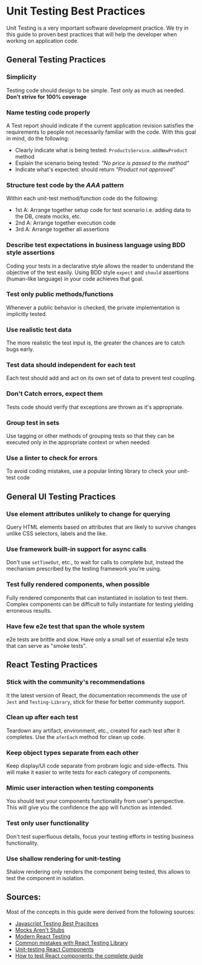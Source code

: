 # Unit Testing Best Practices
Unit Testing is a very important software development practice. We try in this guide to proven best practices that will help the developer when working on application code.

## General Testing Practices

### Simplicity
Testing code should design to be simple. Test only as much as needed. **Don't strive for 100% coverage**

### Name testing code properly
A Test report should indicate if the current application revision satisfies the requirements to people not necessarily familiar with the code.
With this goal in mind, do the following:
- Clearly indicate what is being tested: `ProductsService.addNewProduct` method
- Explain the scenario being tested: *"No price is passed to the method"*
- Indicate what's expected: should return *"Product not approved"*

### Structure test code by the *AAA* pattern
Within each unit-test method/function code do the following: 
- 1st A: Arrange together setup code for test scenario i.e. adding data to the DB, create mocks, etc.
- 2nd A: Arrange together execution code
- 3rd A: Arrange together all assertions 

### Describe test expectations in business language using BDD style assertions
Coding your tests in a declarative style allows the reader to understand the objective of the test easily. Using BDD style `expect` and `should` assertions (human-like language) in your code achieves that goal. 

### Test only public methods/functions
Whenever a public behavior is checked, the private implementation is implicitly tested.

### Use realistic test data
The more realistic the test input is, the greater the chances are to catch bugs early.

### Test data should independent for each test
Each test should add and act on its own set of data to prevent test coupling. 

### Don't Catch errors, expect them
Tests code should verify that exceptions are thrown as it's appropriate.

### Group test in sets
Use tagging or other methods of grouping tests so that they can be executed only in the appropriate context or when needed.

### Use a linter to check for errors
To avoid coding mistakes, use a popular linting library to check your unit-test code 

## General UI Testing Practices

### Use element attributes unlikely to change for querying
Query HTML elements based on attributes that are likely to survive changes unlike CSS selectors, labels and the like.

### Use framework built-in support for async calls
Don't use `setTimeOut`, etc., to wait for calls to complete but, instead the mechanism prescribed by the testing framework you're using.

### Test fully rendered components, when possible 
Fully rendered components that can instantiated in isolation to test them. Complex components can be difficult to fully instantiate for testing yielding erroneous results.  

### Have few e2e test that span the whole system
e2e tests are brittle and slow. Have only a small set of essential e2e tests that can serve as "smoke tests". 


## React Testing Practices

### Stick with the community's recommendations
It the latest version of React, the documentation recommends the use of `Jest` and `Testing-Library`, stick for these for better community support.

### Clean up after each test
Teardown any artifact, environment, etc., created for each test after it completes. Use the `aferEach` method for clean up code.

### Keep object types separate from each other
Keep display/UI code separate from probram logic and side-effects. This will make it easier to write tests for each category of components.

### Mimic user interaction when testing components
You should test your components functionality from user's perspective. This will give you the confidence the app will function as intended.

### Test only user functionality
Don't test superfluous details, focus your testing efforts in testing business functionality.

### Use shallow rendering for unit-testing
Shalow rendering only renders the component being tested, this allows to test the component in isolation.

## Sources:
Most of the concepts in this guide were derived from the following sources:
- [Javascript Testing Best Pracitces](https://github.com/goldbergyoni/javascript-testing-best-practices/)
- [Mocks Aren't Stubs](https://martinfowler.com/articles/mocksArentStubs.html)
- [Modern React Testing](https://blog.sapegin.me/all/react-testing-1-best-practices/)
- [Common mistakes with React Testing Library](https://kentcdodds.com/blog/common-mistakes-with-react-testing-library)
- [Unit-testing React Components](https://medium.com/javascript-scene/unit-testing-react-components-aeda9a44aae2)
- [How to test React components: the complete guide](https://www.freecodecamp.org/news/testing-react-hooks/)

